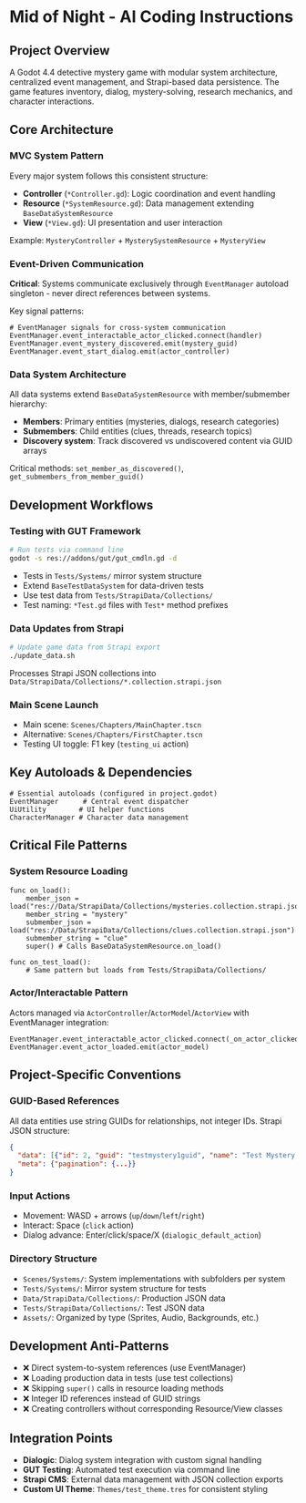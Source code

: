 # Mid of Night - AI Coding Instructions

## Project Overview
A Godot 4.4 detective mystery game with modular system architecture, centralized event management, and Strapi-based data persistence. The game features inventory, dialog, mystery-solving, research mechanics, and character interactions.

## Core Architecture

### MVC System Pattern
Every major system follows this consistent structure:
- **Controller** (`*Controller.gd`): Logic coordination and event handling
- **Resource** (`*SystemResource.gd`): Data management extending `BaseDataSystemResource`  
- **View** (`*View.gd`): UI presentation and user interaction

Example: `MysteryController` + `MysterySystemResource` + `MysteryView`

### Event-Driven Communication
**Critical**: Systems communicate exclusively through `EventManager` autoload singleton - never direct references between systems.

Key signal patterns:
```gdscript
# EventManager signals for cross-system communication
EventManager.event_interactable_actor_clicked.connect(handler)
EventManager.event_mystery_discovered.emit(mystery_guid)
EventManager.event_start_dialog.emit(actor_controller)
```

### Data System Architecture
All data systems extend `BaseDataSystemResource` with member/submember hierarchy:
- **Members**: Primary entities (mysteries, dialogs, research categories)
- **Submembers**: Child entities (clues, threads, research topics)
- **Discovery system**: Track discovered vs undiscovered content via GUID arrays

Critical methods: `set_member_as_discovered()`, `get_submembers_from_member_guid()`

## Development Workflows

### Testing with GUT Framework
```bash
# Run tests via command line
godot -s res://addons/gut/gut_cmdln.gd -d
```
- Tests in `Tests/Systems/` mirror system structure
- Extend `BaseTestDataSystem` for data-driven tests  
- Use test data from `Tests/StrapiData/Collections/`
- Test naming: `*Test.gd` files with `Test*` method prefixes

### Data Updates from Strapi
```bash
# Update game data from Strapi export
./update_data.sh
```
Processes Strapi JSON collections into `Data/StrapiData/Collections/*.collection.strapi.json`

### Main Scene Launch
- Main scene: `Scenes/Chapters/MainChapter.tscn` 
- Alternative: `Scenes/Chapters/FirstChapter.tscn`
- Testing UI toggle: F1 key (`testing_ui` action)

## Key Autoloads & Dependencies
```gdscript
# Essential autoloads (configured in project.godot)
EventManager      # Central event dispatcher
UiUtility        # UI helper functions  
CharacterManager # Character data management
```

## Critical File Patterns

### System Resource Loading
```gdscript
func on_load():
    member_json = load("res://Data/StrapiData/Collections/mysteries.collection.strapi.json")
    member_string = "mystery" 
    submember_json = load("res://Data/StrapiData/Collections/clues.collection.strapi.json")
    submember_string = "clue"
    super() # Calls BaseDataSystemResource.on_load()

func on_test_load():
    # Same pattern but loads from Tests/StrapiData/Collections/
```

### Actor/Interactable Pattern  
Actors managed via `ActorController`/`ActorModel`/`ActorView` with EventManager integration:
```gdscript
EventManager.event_interactable_actor_clicked.connect(_on_actor_clicked)
EventManager.event_actor_loaded.emit(actor_model)
```

## Project-Specific Conventions

### GUID-Based References
All data entities use string GUIDs for relationships, not integer IDs. Strapi JSON structure:
```json
{
  "data": [{"id": 2, "guid": "testmystery1guid", "name": "Test Mystery 1"}],
  "meta": {"pagination": {...}}
}
```

### Input Actions
- Movement: WASD + arrows (`up`/`down`/`left`/`right`)
- Interact: Space (`click` action)
- Dialog advance: Enter/click/space/X (`dialogic_default_action`)

### Directory Structure
- `Scenes/Systems/`: System implementations with subfolders per system
- `Tests/Systems/`: Mirror system structure for tests
- `Data/StrapiData/Collections/`: Production JSON data
- `Tests/StrapiData/Collections/`: Test JSON data  
- `Assets/`: Organized by type (Sprites, Audio, Backgrounds, etc.)

## Development Anti-Patterns
- ❌ Direct system-to-system references (use EventManager)
- ❌ Loading production data in tests (use test collections)
- ❌ Skipping `super()` calls in resource loading methods
- ❌ Integer ID references instead of GUID strings
- ❌ Creating controllers without corresponding Resource/View classes

## Integration Points
- **Dialogic**: Dialog system integration with custom signal handling
- **GUT Testing**: Automated test execution via command line
- **Strapi CMS**: External data management with JSON collection exports
- **Custom UI Theme**: `Themes/test_theme.tres` for consistent styling
